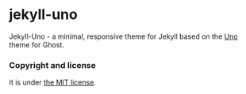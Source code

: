 # jekyll-uno

Jekyll-Uno - a minimal, responsive theme for Jekyll based on the [Uno](https://github.com/daleanthony/Uno) theme for Ghost.


### Copyright and license

It is under [the MIT license](/LICENSE).